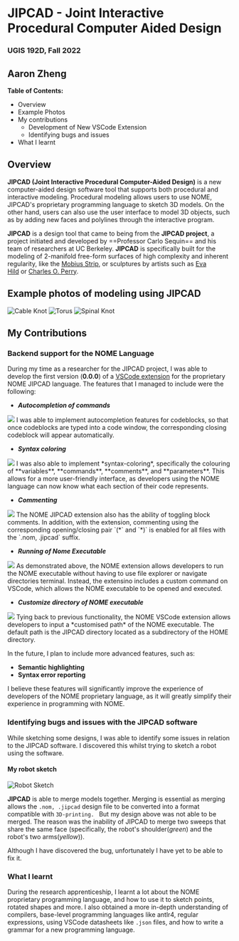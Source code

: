 # JIPCAD - Joint Interactive Procedural Computer Aided Design
### UGIS 192D, Fall 2022
## Aaron Zheng 

**Table of Contents:**
- Overview
- Example Photos
- My contributions
	- Development of New VSCode Extension
	- Identifying bugs and issues
- What I learnt

## Overview
**JIPCAD (Joint Interactive Procedural Computer-Aided Design)** is a new computer-aided design software tool that supports both procedural and interactive modeling. Procedural modeling allows users to use NOME, JIPCAD's proprietary programming language to sketch 3D models. On the other hand, users can also use the user interface to model 3D objects, such as by adding new faces and polylines through the interactive program. 

**JIPCAD** is a design tool that came to being from the **JIPCAD project**, a project initiated and developed by ==Professor Carlo Sequin== and his team of researchers at UC Berkeley. **JIPCAD** is specifically built for the modeling of 2-manifold free-form surfaces of high complexity and inherent regularity, like the [Mobius Strip](https://brilliant.org/wiki/mobius-strips/), or sculptures by artists such as [Eva Hild](https://www.evahild.com/ceramics) or [Charles O. Perry](http://www.charlesperry.com/).
## Example photos of modeling using JIPCAD
![Cable Knot](./Nome3_djJ0AXrJiy.png)
![Torus](./Nome3_xUyQCC7Llj.png)
![Spinal Knot](./Nome3_S36gbJVwhc.png)

## My Contributions
### Backend support for the NOME Language
During my time as a researcher for the JIPCAD project, I was able to develop the first version (**0.0.0**) of a [VSCode extension](https://marketplace.visualstudio.com/items?itemName=AaronZheng.nome) for the proprietary NOME JIPCAD language. The features that I managed to include were the following:

- ***Autocompletion of commands***
<img src="https://raw.githubusercontent.com/JIPCAD/JIPCAD-vs-code/master/.github/images/autocompletion.gif" />
I was able to implement autocompletion features for codeblocks, so that once codeblocks are typed into a code window, the corresponding closing codeblock will appear automatically.  

- ***Syntax coloring***
<img src="https://raw.githubusercontent.com/JIPCAD/JIPCAD-vs-code/master/.github/images/syntax_highlight.png" />
I was also able to implement *syntax-coloring*, specifically the colouring of **variables**, **commands**, **comments**, and **parameters**. This allows for a more user-friendly interface, as developers using the NOME language can now know what each section of their code represents. 

- ***Commenting***
<img src="https://raw.githubusercontent.com/JIPCAD/JIPCAD-vs-code/master/.github/images/toggle_block_comment.gif" />
The NOME JIPCAD extension also has the ability of toggling block comments. In addition, with the extension, commenting using the corresponding opening/closing pair `(*` and `*)` is enabled for all files with the `.nom, .jipcad` suffix.

- ***Running of Nome Executable***
<img src="https://raw.githubusercontent.com/JIPCAD/JIPCAD-vs-code/master/.github/images/run_nome.gif" />
As demonstrated above, the NOME extension allows developers to run the NOME executable without having to use file explorer or navigate directories terminal. Instead, the extensino includes a custom command on VSCode, which allows the NOME executable to be opened and executed. 

- ***Customize directory of NOME executable***
<img src="https://raw.githubusercontent.com/JIPCAD/JIPCAD-vs-code/master/.github/images/remote_running.gif" />
Tying back to previous functionality, the NOME VSCode extension allows developers to input a *customised path* of the NOME executable. The default path is the JIPCAD directory located as a subdirectory of the HOME directory. 

In the future, I plan to include more advanced features, such as:
- **Semantic highlighting**
- **Syntax error reporting**

I believe these features will significantly improve the experience of developers of the NOME proprietary language, as it will greatly simplify their experience in programming with NOME. 
### Identifying bugs and issues with the JIPCAD software
While sketching some designs, I was able to identify some issues in relation to the JIPCAD software. I discovered this whilst trying to sketch a robot using the software.
#### My robot sketch
![Robot Sketch](./Nome3_cDDVZZUdut.png)

**JIPCAD** is able to merge models together. Merging is essential as merging allows the `.nom, .jipcad` design file to be converted into a format compatible with `3D-printing. ` But my design above was not able to be merged. The reason was the inability of JIPCAD to merge two sweeps that share the same face (specifically, the robot's shoulder(*green*) and the robot's two arms(*yellow*)). 

Although I have discovered the bug, unfortunately I have yet to be able to fix it. 

### What I learnt
During the research apprenticeship, I learnt a lot about the NOME proprietary programming language, and how to use it to sketch points, rotated shapes and more. I also obtained a more in-depth understanding of compilers, base-level programming languages like antlr4, regular expressions, using VSCode datasheets like `.json` files, and how to write a grammar for a new programming language. 
